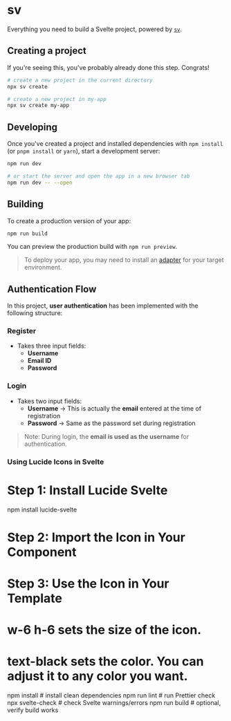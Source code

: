 # sv

Everything you need to build a Svelte project, powered by [`sv`](https://github.com/sveltejs/cli).

## Creating a project

If you're seeing this, you've probably already done this step. Congrats!

```sh
# create a new project in the current directory
npx sv create

# create a new project in my-app
npx sv create my-app
```

## Developing

Once you've created a project and installed dependencies with `npm install` (or `pnpm install` or `yarn`), start a development server:

```sh
npm run dev

# or start the server and open the app in a new browser tab
npm run dev -- --open
```

## Building

To create a production version of your app:

```sh
npm run build
```

You can preview the production build with `npm run preview`.

> To deploy your app, you may need to install an [adapter](https://svelte.dev/docs/kit/adapters) for your target environment.

## Authentication Flow

In this project, **user authentication** has been implemented with the following structure:

### Register

- Takes three input fields:
  - **Username**
  - **Email ID**
  - **Password**

### Login

- Takes two input fields:
  - **Username** → This is actually the **email** entered at the time of registration
  - **Password** → Same as the password set during registration

> Note: During login, the **email is used as the username** for authentication.

### Using Lucide Icons in Svelte

# Step 1: Install Lucide Svelte

npm install lucide-svelte

# Step 2: Import the Icon in Your Component

  <script>
    import { CalendarDays } from 'lucide-svelte';
  </script>

# Step 3: Use the Icon in Your Template

<CalendarDays class="w-6 h-6 text-black" />

# w-6 h-6 sets the size of the icon.

# text-black sets the color. You can adjust it to any color you want.



npm install        # install clean dependencies
npm run lint  # run Prettier check
npx svelte-check  # check Svelte warnings/errors
npm run build # optional, verify build works

